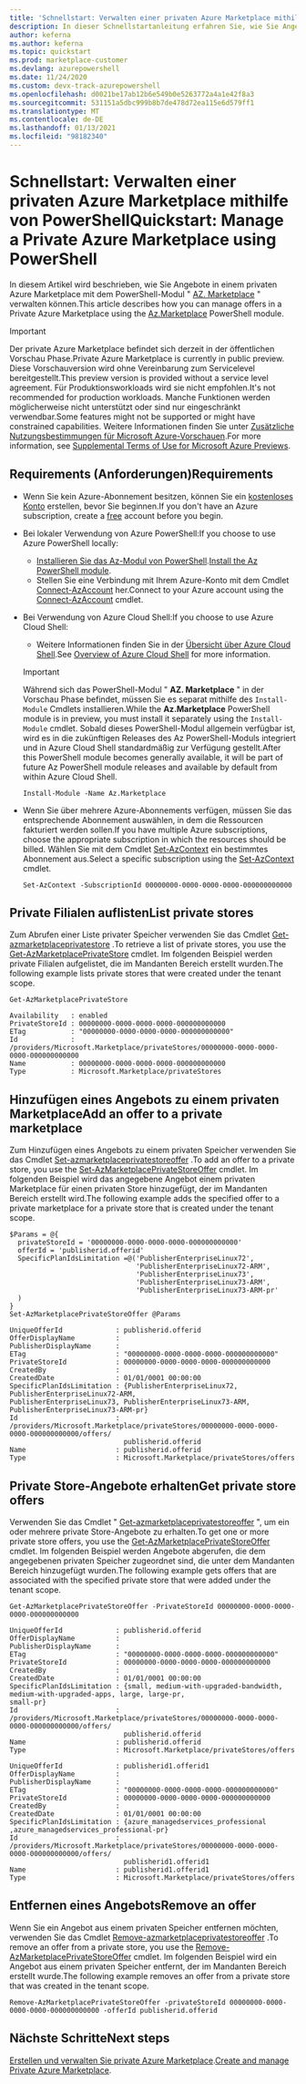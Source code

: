 ```yaml
---
title: 'Schnellstart: Verwalten einer privaten Azure Marketplace mithilfe von PowerShell'
description: In dieser Schnellstartanleitung erfahren Sie, wie Sie Angebote in einem privaten Azure Marketplace mithilfe von Azure PowerShell verwalten.
author: keferna
ms.author: keferna
ms.topic: quickstart
ms.prod: marketplace-customer
ms.devlang: azurepowershell
ms.date: 11/24/2020
ms.custom: devx-track-azurepowershell
ms.openlocfilehash: d0021be17ab12b6e549b0e5263772a4a1e42f8a3
ms.sourcegitcommit: 531151a5dbc999b8b7de478d72ea115e6d579ff1
ms.translationtype: MT
ms.contentlocale: de-DE
ms.lasthandoff: 01/13/2021
ms.locfileid: "98182340"
---
```

# <a name="quickstart-manage-a-private-azure-marketplace-using-powershell"></a><span data-ttu-id="a1f73-103">Schnellstart: Verwalten einer privaten Azure Marketplace mithilfe von PowerShell</span><span class="sxs-lookup"><span data-stu-id="a1f73-103">Quickstart: Manage a Private Azure Marketplace using PowerShell</span></span>

<span data-ttu-id="a1f73-104">In diesem Artikel wird beschrieben, wie Sie Angebote in einem privaten Azure Marketplace mit dem PowerShell-Modul " [AZ. Marketplace](/powershell/module/az.marketplace) " verwalten können.</span><span class="sxs-lookup"><span data-stu-id="a1f73-104">This article describes how you can manage offers in a Private Azure Marketplace using the [Az.Marketplace](/powershell/module/az.marketplace) PowerShell module.</span></span>

> [!IMPORTANT]
> <span data-ttu-id="a1f73-105">Der private Azure Marketplace befindet sich derzeit in der öffentlichen Vorschau Phase.</span><span class="sxs-lookup"><span data-stu-id="a1f73-105">Private Azure Marketplace is currently in public preview.</span></span> <span data-ttu-id="a1f73-106">Diese Vorschauversion wird ohne Vereinbarung zum Servicelevel bereitgestellt.</span><span class="sxs-lookup"><span data-stu-id="a1f73-106">This preview version is provided without a service level agreement.</span></span> <span data-ttu-id="a1f73-107">Für Produktionsworkloads wird sie nicht empfohlen.</span><span class="sxs-lookup"><span data-stu-id="a1f73-107">It's not recommended for production workloads.</span></span> <span data-ttu-id="a1f73-108">Manche Funktionen werden möglicherweise nicht unterstützt oder sind nur eingeschränkt verwendbar.</span><span class="sxs-lookup"><span data-stu-id="a1f73-108">Some features might not be supported or might have constrained capabilities.</span></span> <span data-ttu-id="a1f73-109">Weitere Informationen finden Sie unter [Zusätzliche Nutzungsbestimmungen für Microsoft Azure-Vorschauen](https://azure.microsoft.com/support/legal/preview-supplemental-terms/).</span><span class="sxs-lookup"><span data-stu-id="a1f73-109">For more information, see [Supplemental Terms of Use for Microsoft Azure Previews](https://azure.microsoft.com/support/legal/preview-supplemental-terms/).</span></span>

## <a name="requirements"></a><span data-ttu-id="a1f73-110">Requirements (Anforderungen)</span><span class="sxs-lookup"><span data-stu-id="a1f73-110">Requirements</span></span>

* <span data-ttu-id="a1f73-111">Wenn Sie kein Azure-Abonnement besitzen, können Sie ein [kostenloses Konto](https://azure.microsoft.com/free/) erstellen, bevor Sie beginnen.</span><span class="sxs-lookup"><span data-stu-id="a1f73-111">If you don't have an Azure subscription, create a [free](https://azure.microsoft.com/free/) account before you begin.</span></span>

* <span data-ttu-id="a1f73-112">Bei lokaler Verwendung von Azure PowerShell:</span><span class="sxs-lookup"><span data-stu-id="a1f73-112">If you choose to use Azure PowerShell locally:</span></span>
  * <span data-ttu-id="a1f73-113">[Installieren Sie das Az-Modul von PowerShell](/powershell/azure/install-az-ps).</span><span class="sxs-lookup"><span data-stu-id="a1f73-113">[Install the Az PowerShell module](/powershell/azure/install-az-ps).</span></span>
  * <span data-ttu-id="a1f73-114">Stellen Sie eine Verbindung mit Ihrem Azure-Konto mit dem Cmdlet [Connect-AzAccount](/powershell/module/az.accounts/connect-azaccount) her.</span><span class="sxs-lookup"><span data-stu-id="a1f73-114">Connect to your Azure account using the [Connect-AzAccount](/powershell/module/az.accounts/connect-azaccount) cmdlet.</span></span>
* <span data-ttu-id="a1f73-115">Bei Verwendung von Azure Cloud Shell:</span><span class="sxs-lookup"><span data-stu-id="a1f73-115">If you choose to use Azure Cloud Shell:</span></span>
  * <span data-ttu-id="a1f73-116">Weitere Informationen finden Sie in der [Übersicht über Azure Cloud Shell](/azure/cloud-shell/overview).</span><span class="sxs-lookup"><span data-stu-id="a1f73-116">See [Overview of Azure Cloud Shell](/azure/cloud-shell/overview) for more information.</span></span>

  > [!IMPORTANT]
  > <span data-ttu-id="a1f73-117">Während sich das PowerShell-Modul " **AZ. Marketplace** " in der Vorschau Phase befindet, müssen Sie es separat mithilfe des `Install-Module` Cmdlets installieren.</span><span class="sxs-lookup"><span data-stu-id="a1f73-117">While the **Az.Marketplace** PowerShell module is in preview, you must install it separately using the `Install-Module` cmdlet.</span></span> <span data-ttu-id="a1f73-118">Sobald dieses PowerShell-Modul allgemein verfügbar ist, wird es in die zukünftigen Releases des Az PowerShell-Moduls integriert und in Azure Cloud Shell standardmäßig zur Verfügung gestellt.</span><span class="sxs-lookup"><span data-stu-id="a1f73-118">After this PowerShell module becomes generally available, it will be part of future Az PowerShell module releases and available by default from within Azure Cloud Shell.</span></span>

  ```azurepowershell-interactive
  Install-Module -Name Az.Marketplace
  ```

* <span data-ttu-id="a1f73-119">Wenn Sie über mehrere Azure-Abonnements verfügen, müssen Sie das entsprechende Abonnement auswählen, in dem die Ressourcen fakturiert werden sollen.</span><span class="sxs-lookup"><span data-stu-id="a1f73-119">If you have multiple Azure subscriptions, choose the appropriate subscription in which the resources should be billed.</span></span> <span data-ttu-id="a1f73-120">Wählen Sie mit dem Cmdlet [Set-AzContext](/powershell/module/az.accounts/set-azcontext) ein bestimmtes Abonnement aus.</span><span class="sxs-lookup"><span data-stu-id="a1f73-120">Select a specific subscription using the [Set-AzContext](/powershell/module/az.accounts/set-azcontext) cmdlet.</span></span>

  ```azurepowershell-interactive
  Set-AzContext -SubscriptionId 00000000-0000-0000-0000-000000000000
  ```

## <a name="list-private-stores"></a><span data-ttu-id="a1f73-121">Private Filialen auflisten</span><span class="sxs-lookup"><span data-stu-id="a1f73-121">List private stores</span></span>

<span data-ttu-id="a1f73-122">Zum Abrufen einer Liste privater Speicher verwenden Sie das Cmdlet [Get-azmarketplaceprivatestore](/powershell/module/az.marketplace/get-azmarketplaceprivatestore) .</span><span class="sxs-lookup"><span data-stu-id="a1f73-122">To retrieve a list of private stores, you use the [Get-AzMarketplacePrivateStore](/powershell/module/az.marketplace/get-azmarketplaceprivatestore) cmdlet.</span></span> <span data-ttu-id="a1f73-123">Im folgenden Beispiel werden private Filialen aufgelistet, die im Mandanten Bereich erstellt wurden.</span><span class="sxs-lookup"><span data-stu-id="a1f73-123">The following example lists private stores that were created under the tenant scope.</span></span>

```azurepowershell-interactive
Get-AzMarketplacePrivateStore
```

```Output
Availability   : enabled
PrivateStoreId : 00000000-0000-0000-0000-000000000000
ETag           : "00000000-0000-0000-0000-000000000000"
Id             : /providers/Microsoft.Marketplace/privateStores/00000000-0000-0000-0000-000000000000
Name           : 00000000-0000-0000-0000-000000000000
Type           : Microsoft.Marketplace/privateStores
```

## <a name="add-an-offer-to-a-private-marketplace"></a><span data-ttu-id="a1f73-124">Hinzufügen eines Angebots zu einem privaten Marketplace</span><span class="sxs-lookup"><span data-stu-id="a1f73-124">Add an offer to a private marketplace</span></span>

<span data-ttu-id="a1f73-125">Zum Hinzufügen eines Angebots zu einem privaten Speicher verwenden Sie das Cmdlet [Set-azmarketplaceprivatestoreoffer](/powershell/module/az.marketplace/set-azmarketplaceprivatestoreoffer) .</span><span class="sxs-lookup"><span data-stu-id="a1f73-125">To add an offer to a private store, you use the [Set-AzMarketplacePrivateStoreOffer](/powershell/module/az.marketplace/set-azmarketplaceprivatestoreoffer) cmdlet.</span></span> <span data-ttu-id="a1f73-126">Im folgenden Beispiel wird das angegebene Angebot einem privaten Marketplace für einen privaten Store hinzugefügt, der im Mandanten Bereich erstellt wird.</span><span class="sxs-lookup"><span data-stu-id="a1f73-126">The following example adds the specified offer to a private marketplace for a private store that is created under the tenant scope.</span></span>

```azurepowershell-interactive
$Params = @{
  privateStoreId = '00000000-0000-0000-0000-000000000000'
  offerId = 'publisherid.offerid'
  SpecificPlanIdsLimitation =@('PublisherEnterpriseLinux72',
                               'PublisherEnterpriseLinux72-ARM',
                               'PublisherEnterpriseLinux73',
                               'PublisherEnterpriseLinux73-ARM',
                               'PublisherEnterpriseLinux73-ARM-pr'
  )
}
Set-AzMarketplacePrivateStoreOffer @Params
```

```Output
UniqueOfferId             : publisherid.offerid
OfferDisplayName          :
PublisherDisplayName      :
ETag                      : "00000000-0000-0000-0000-000000000000"
PrivateStoreId            : 00000000-0000-0000-0000-000000000000
CreatedBy                 :
CreatedDate               : 01/01/0001 00:00:00
SpecificPlanIdsLimitation : {PublisherEnterpriseLinux72, PublisherEnterpriseLinux72-ARM,
PublisherEnterpriseLinux73, PublisherEnterpriseLinux73-ARM, PublisherEnterpriseLinux73-ARM-pr}
Id                        :
/providers/Microsoft.Marketplace/privateStores/00000000-0000-0000-0000-000000000000/offers/
                            publisherid.offerid
Name                      : publisherid.offerid
Type                      : Microsoft.Marketplace/privateStores/offers
```

## <a name="get-private-store-offers"></a><span data-ttu-id="a1f73-127">Private Store-Angebote erhalten</span><span class="sxs-lookup"><span data-stu-id="a1f73-127">Get private store offers</span></span>

<span data-ttu-id="a1f73-128">Verwenden Sie das Cmdlet " [Get-azmarketplaceprivatestoreoffer](/powershell/module/az.marketplace/get-azmarketplaceprivatestoreoffer) ", um ein oder mehrere private Store-Angebote zu erhalten.</span><span class="sxs-lookup"><span data-stu-id="a1f73-128">To get one or more private store offers, you use the [Get-AzMarketplacePrivateStoreOffer](/powershell/module/az.marketplace/get-azmarketplaceprivatestoreoffer) cmdlet.</span></span> <span data-ttu-id="a1f73-129">Im folgenden Beispiel werden Angebote abgerufen, die dem angegebenen privaten Speicher zugeordnet sind, die unter dem Mandanten Bereich hinzugefügt wurden.</span><span class="sxs-lookup"><span data-stu-id="a1f73-129">The following example gets offers that are associated with the specified private store that were added under the tenant scope.</span></span>

```azurepowershell-interactive
Get-AzMarketplacePrivateStoreOffer -PrivateStoreId 00000000-0000-0000-0000-000000000000
```

```Output
UniqueOfferId             : publisherid.offerid
OfferDisplayName          :
PublisherDisplayName      :
ETag                      : "00000000-0000-0000-0000-000000000000"
PrivateStoreId            : 00000000-0000-0000-0000-000000000000
CreatedBy                 :
CreatedDate               : 01/01/0001 00:00:00
SpecificPlanIdsLimitation : {small, medium-with-upgraded-bandwidth, medium-with-upgraded-apps, large, large-pr,
small-pr}
Id                        :
/providers/Microsoft.Marketplace/privateStores/00000000-0000-0000-0000-000000000000/offers/
                            publisherid.offerid
Name                      : publisherid.offerid
Type                      : Microsoft.Marketplace/privateStores/offers

UniqueOfferId             : publisherid1.offerid1
OfferDisplayName          :
PublisherDisplayName      :
ETag                      : "00000000-0000-0000-0000-000000000000"
PrivateStoreId            : 00000000-0000-0000-0000-000000000000
CreatedBy                 :
CreatedDate               : 01/01/0001 00:00:00
SpecificPlanIdsLimitation : {azure_managedservices_professional ,azure_managedservices_professional-pr}
Id                        :
/providers/Microsoft.Marketplace/privateStores/00000000-0000-0000-0000-000000000000/offers/
                            publisherid1.offerid1
Name                      : publisherid1.offerid1
Type                      : Microsoft.Marketplace/privateStores/offers
```

## <a name="remove-an-offer"></a><span data-ttu-id="a1f73-130">Entfernen eines Angebots</span><span class="sxs-lookup"><span data-stu-id="a1f73-130">Remove an offer</span></span>

<span data-ttu-id="a1f73-131">Wenn Sie ein Angebot aus einem privaten Speicher entfernen möchten, verwenden Sie das Cmdlet [Remove-azmarketplaceprivatestoreoffer](/powershell/module/az.marketplace/remove-azmarketplaceprivatestoreoffer) .</span><span class="sxs-lookup"><span data-stu-id="a1f73-131">To remove an offer from a private store, you use the [Remove-AzMarketplacePrivateStoreOffer](/powershell/module/az.marketplace/remove-azmarketplaceprivatestoreoffer) cmdlet.</span></span> <span data-ttu-id="a1f73-132">Im folgenden Beispiel wird ein Angebot aus einem privaten Speicher entfernt, der im Mandanten Bereich erstellt wurde.</span><span class="sxs-lookup"><span data-stu-id="a1f73-132">The following example removes an offer from a private store that was created in the tenant scope.</span></span>

```azurepowershell-interactive
Remove-AzMarketplacePrivateStoreOffer -privateStoreId 00000000-0000-0000-0000-000000000000 -offerId publisherid.offerid
```

## <a name="next-steps"></a><span data-ttu-id="a1f73-133">Nächste Schritte</span><span class="sxs-lookup"><span data-stu-id="a1f73-133">Next steps</span></span>

<span data-ttu-id="a1f73-134">[Erstellen und verwalten Sie private Azure Marketplace](create-manage-private-azure-marketplace.md).</span><span class="sxs-lookup"><span data-stu-id="a1f73-134">[Create and manage Private Azure Marketplace](create-manage-private-azure-marketplace.md).</span></span>